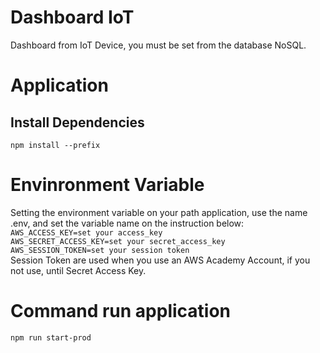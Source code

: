 # Dashboard IoT
Dashboard from IoT Device, you must be set from the database NoSQL.

# Application
## Install Dependencies
`npm install --prefix`

# Envinronment Variable
Setting the environment variable on your path application, use the name .env, and set the variable name on the instruction below:<br/>
`AWS_ACCESS_KEY=set your access_key`<br/>
`AWS_SECRET_ACCESS_KEY=set your secret_access_key`<br/>
`AWS_SESSION_TOKEN=set your session token`<br/>
Session Token are used when you use an AWS Academy Account, if you not use, until Secret Access Key.

# Command run application
`npm run start-prod`
